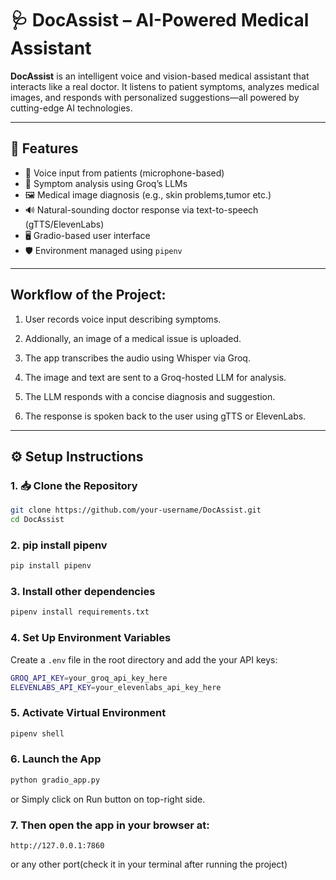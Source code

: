 # 🩺 DocAssist – AI-Powered Medical Assistant

**DocAssist** is an intelligent voice and vision-based medical assistant that interacts like a real doctor. It listens to patient symptoms, analyzes medical images, and responds with personalized suggestions—all powered by cutting-edge AI technologies.

---

## 🚀 Features

- 🎤 Voice input from patients (microphone-based)
- 🧠 Symptom analysis using Groq’s LLMs
- 🖼️ Medical image diagnosis (e.g., skin problems,tumor etc.)
- 🔊 Natural-sounding doctor response via text-to-speech (gTTS/ElevenLabs)
- 🖥️ Gradio-based user interface
- 🛡️ Environment managed using `pipenv`

---

## Workflow of the Project:
  1. User records voice input describing symptoms.

  2. Addionally, an image of a medical issue is uploaded.

  3. The app transcribes the audio using Whisper via Groq.

  4. The image and text are sent to a Groq-hosted LLM for analysis.

  5. The LLM responds with a concise diagnosis and suggestion.

  6. The response is spoken back to the user using gTTS or ElevenLabs.


---


## ⚙️ Setup Instructions

### 1. 📥 Clone the Repository

```bash
git clone https://github.com/your-username/DocAssist.git
cd DocAssist
```

### 2. pip install pipenv
```bash
pip install pipenv
```

### 3. Install other dependencies
```bash
pipenv install requirements.txt
```

### 4. Set Up Environment Variables
Create a `.env` file in the root directory and add the your API keys:
```bash
GROQ_API_KEY=your_groq_api_key_here
ELEVENLABS_API_KEY=your_elevenlabs_api_key_here
```

### 5. Activate Virtual Environment
```bash
pipenv shell
```
### 6. Launch the App
```bash
python gradio_app.py
```
or Simply click on Run button on top-right side.

### 7. Then open the app in your browser at:
```
http://127.0.0.1:7860
```
or any other port(check it in your terminal after running the project)
